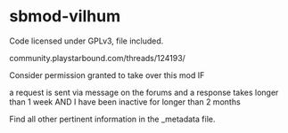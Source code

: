 # sbmod-vilhum

Code licensed under GPLv3, file included.

community.playstarbound.com/threads/124193/

Consider permission granted to take over this mod IF

a request is sent via message on the forums and a response takes longer than 1 week
AND
I have been inactive for longer than 2 months

Find all other pertinent information in the _metadata file.
